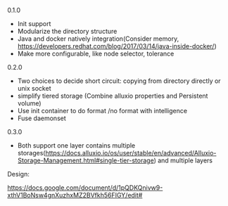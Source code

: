 0.1.0

- Init support
- Modularize the directory structure
- Java and docker natively integration(Consider memory, https://developers.redhat.com/blog/2017/03/14/java-inside-docker/)
- Make more configurable, like node selector, tolerance


0.2.0

- Two choices to decide short circuit: copying from directory directly or unix socket
- simplify tiered storage (Combine alluxio properties and Persistent volume)
- Use init container to do format /no format with intelligence
- Fuse daemonset



0.3.0

- Both support one layer contains multiple storages(https://docs.alluxio.io/os/user/stable/en/advanced/Alluxio-Storage-Management.html#single-tier-storage) and multiple layers


Design:


https://docs.google.com/document/d/1pQDKQnivw9-xthV1BoNsw4gnXuzhxMZ2BVfkh56FIGY/edit#